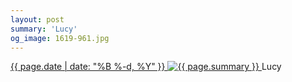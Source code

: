 ```yaml
---
layout: post
summary: 'Lucy'
og_image: 1619-961.jpg
---
```


<p>
 <time>
  <a href="/1619">
   {{ page.date | date: "%B %-d, %Y" }}
  </a>
 </time>
 <a href="/1619">
  <img alt="{{ page.summary }}" data-taken="3/28/2022" sizes="(min-width: 700px) 50vw, calc(100vw - 2rem)" src="{{ site.assets_url }}/1619-481.jpg" srcset="{{ site.assets_url }}/1619-240.jpg 240w, {{ site.assets_url }}/1619-481.jpg 481w, {{ site.assets_url }}/1619-721.jpg 721w, {{ site.assets_url }}/1619-961.jpg 961w"/>
 </a>
 <span>
  Lucy
 </span>
</p>
